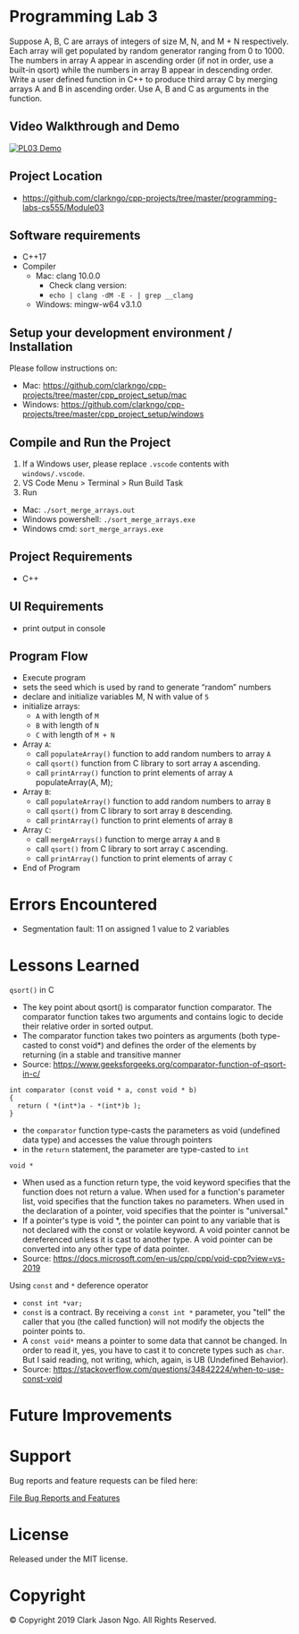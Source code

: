 # Programming Lab 3
Suppose A, B, C are arrays of integers of size M, N, and M + N respectively. Each array will get populated by random generator ranging from 0 to 1000. The numbers in array A appear in ascending order (if not in order, use a built-in qsort) while the numbers in array B appear in descending order. Write a user defined function in C++ to produce third array C by merging arrays A and B in ascending order. Use A, B and C as arguments in the function.

## Video Walkthrough and Demo
[![PL03 Demo](http://img.youtube.com/vi/F4Lnhvygryg/0.jpg)](https://www.youtube.com/watch?v=F4Lnhvygryg "PL03 Demo")

## Project Location
- https://github.com/clarkngo/cpp-projects/tree/master/programming-labs-cs555/Module03

## Software requirements
- C++17
- Compiler
  - Mac: clang 10.0.0
    - Check clang version:
    - `echo | clang -dM -E - | grep __clang`
  - Windows: mingw-w64 v3.1.0

## Setup your development environment / Installation
Please follow instructions on:
- Mac: https://github.com/clarkngo/cpp-projects/tree/master/cpp_project_setup/mac
- Windows: https://github.com/clarkngo/cpp-projects/tree/master/cpp_project_setup/windows

## Compile and Run the Project
1. If a Windows user, please replace `.vscode` contents with `windows/.vscode`.
2. VS Code Menu > Terminal > Run Build Task
3. Run
- Mac: `./sort_merge_arrays.out`
- Windows powershell: `./sort_merge_arrays.exe`
- Windows cmd: `sort_merge_arrays.exe`

## Project Requirements
- C++

## UI Requirements
- print output in console

## Program Flow
- Execute program
- sets the seed which is used by rand to generate “random” numbers
- declare and initialize variables M, N with value of `5`
- initialize arrays:
  - `A` with length of `M`
  - `B` with length of `N`
  - `C` with length of `M + N`
- Array `A`:
  - call `populateArray()` function to add random numbers to array `A`
  - call `qsort()` function from C library to sort array `A` ascending.
  - call `printArray()` function to print elements of array `A`
  populateArray(A, M);
- Array `B`:
  - call `populateArray()` function to add random numbers to array `B`
  - call `qsort()` from C library to sort array `B` descending.
  - call `printArray()` function to print elements of array `B`
- Array `C`:
  - call `mergeArrays()` function to merge array `A` and `B`
  - call `qsort()` from C library to sort array `C` ascending.
  - call `printArray()` function to print elements of array `C`
- End of Program

# Errors Encountered
- Segmentation fault: 11 on assigned 1 value to 2 variables

# Lessons Learned
`qsort()` in C
- The key point about qsort() is comparator function comparator. The comparator function takes two arguments and contains logic to decide their relative order in sorted output.
- The comparator function takes two pointers as arguments (both type-casted to const void*) and defines the order of the elements by returning (in a stable and transitive manner
- Source: https://www.geeksforgeeks.org/comparator-function-of-qsort-in-c/

```
int comparator (const void * a, const void * b)
{
  return ( *(int*)a - *(int*)b );
}
```
- the `comparator` function type-casts the parameters as void (undefined data type) and accesses the value through pointers
- in the `return` statement, the parameter are type-casted to `int`

`void *`
- When used as a function return type, the void keyword specifies that the function does not return a value. When used for a function's parameter list, void specifies that the function takes no parameters. When used in the declaration of a pointer, void specifies that the pointer is "universal."
- If a pointer's type is void *, the pointer can point to any variable that is not declared with the const or volatile keyword. A void pointer cannot be dereferenced unless it is cast to another type. A void pointer can be converted into any other type of data pointer.
- Source: https://docs.microsoft.com/en-us/cpp/cpp/void-cpp?view=vs-2019

Using `const` and `*` deference operator
- `const int *var;`
- `const` is a contract. By receiving a `const int *` parameter, you "tell" the caller that you (the called function) will not modify the objects the pointer points to.
- A `const void*` means a pointer to some data that cannot be changed. In order to read it, yes, you have to cast it to concrete types such as `char`. But I said reading, not writing, which, again, is UB (Undefined Behavior).
- Source: https://stackoverflow.com/questions/34842224/when-to-use-const-void

# Future Improvements



# Support
Bug reports and feature requests can be filed here:

[File Bug Reports and Features](https://github.com/clarkngo/cpp-projects/issues)
# License
Released under the MIT license.

# Copyright
&copy; Copyright 2019 Clark Jason Ngo. All Rights Reserved.
